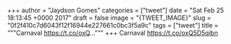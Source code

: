 
+++
author = "Jaydson Gomes"
categories = ["tweet"]
date = "Sat Feb 25 18:13:45 +0000 2017"
draft = false
image = "{TWEET_IMAGE}"
slug = "0f2f410c7d6043f12f16944e227661c0bc3f5a9c"
tags = ["tweet"]
title = """Carnaval https://t.co/oxQ..."""
+++
Carnaval https://t.co/oxQ5D5qibn
